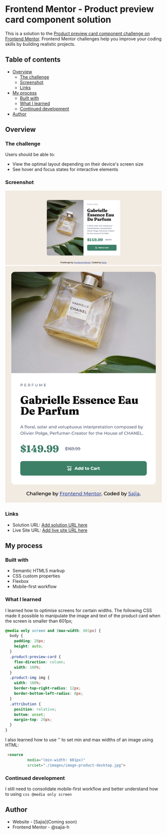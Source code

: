 # Frontend Mentor - Product preview card component solution

This is a solution to the [Product preview card component challenge on Frontend Mentor](https://www.frontendmentor.io/challenges/product-preview-card-component-GO7UmttRfa). Frontend Mentor challenges help you improve your coding skills by building realistic projects. 

## Table of contents

- [Overview](#overview)
  - [The challenge](#the-challenge)
  - [Screenshot](#screenshot)
  - [Links](#links)
- [My process](#my-process)
  - [Built with](#built-with)
  - [What I learned](#what-i-learned)
  - [Continued development](#continued-development)
- [Author](#author)


## Overview

### The challenge

Users should be able to:

- View the optimal layout depending on their device's screen size
- See hover and focus states for interactive elements

### Screenshot

![Solution (Desktop)](/screenshot.png)
![Solution (Mobile)](/screenshot2.png)

### Links

- Solution URL: [Add solution URL here](https://github.com/sajia-h/product-preview-card-component.git)
- Live Site URL: [Add live site URL here](https://sajia-h.github.io/product-preview-card-component/)

## My process

### Built with

- Semantic HTML5 markup
- CSS custom properties
- Flexbox
- Mobile-first workflow

### What I learned

I learned how to optimise screens for certain widths. The following CSS made it possible to manipulate the image and text of the product card when the screen is smaller than 601px;

```css
@media only screen and (max-width: 601px) {
  body {
    padding: 20px;
    height: auto;
  }
  .product-preview-card {
    flex-direction: column;
    width: 100%;
  }
  .product-img img {
    width: 100%;
    border-top-right-radius: 12px;
    border-bottom-left-radius: 0px;
  }
  .attribution {
    position: relative;
    bottom: unset;
    margin-top: 20px;
  }
}
```
I also learned how to use '<source>' to set min and max widths of an image using HTML:

```html
 <source
          media="(min-width: 601px)"
          srcset="./images/image-product-desktop.jpg">
```

### Continued development

I still need to consolidate mobile-first workflow and better understand how to using ```css @media only screen ```

## Author

- Website - [Sajia](Coming soon)
- Frontend Mentor - @sajia-h
